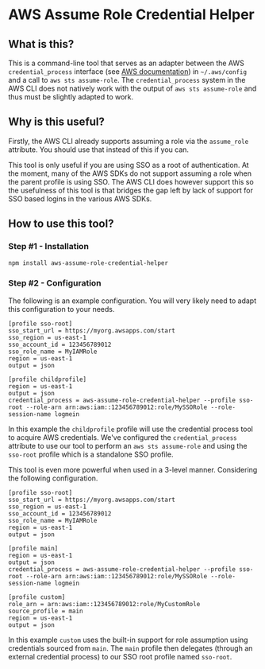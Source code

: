 # AWS Assume Role Credential Helper

## What is this?

This is a command-line tool that serves as an adapter between the AWS `credential_process` interface (see [AWS documentation](https://docs.aws.amazon.com/cli/latest/userguide/cli-configure-sourcing-external.html)) in `~/.aws/config` and a call to `aws sts assume-role`. The `credential_process` system in the AWS CLI does not natively work with the output of `aws sts assume-role` and thus must be slightly adapted to work.

## Why is this useful?

Firstly, the AWS CLI already supports assuming a role via the `assume_role` attribute. You should use that instead of this if you can.

This tool is only useful if you are using SSO as a root of authentication. At the moment, many of the AWS SDKs do not support assuming a role when the parent profile is using SSO. The AWS CLI does however support this so the usefulness of this tool is that bridges the gap left by lack of support for SSO based logins in the various AWS SDKs.

## How to use this tool?

### Step #1 - Installation

```bash
npm install aws-assume-role-credential-helper
```

### Step #2 - Configuration

The following is an example configuration. You will very likely need to adapt this configuration to your needs.

```text
[profile sso-root]
sso_start_url = https://myorg.awsapps.com/start
sso_region = us-east-1
sso_account_id = 123456789012
sso_role_name = MyIAMRole
region = us-east-1
output = json

[profile childprofile]
region = us-east-1
output = json
credential_process = aws-assume-role-credential-helper --profile sso-root --role-arn arn:aws:iam::123456789012:role/MySSORole --role-session-name logmein
```

In this example the `childprofile` profile will use the credential process tool to acquire AWS credentials. We've configured the `credential_process` attribute to use our tool to perform an `aws sts assume-role` and using the `sso-root` profile which is a standalone SSO profile.

This tool is even more powerful when used in a 3-level manner. Considering the following configuration.

```text
[profile sso-root]
sso_start_url = https://myorg.awsapps.com/start
sso_region = us-east-1
sso_account_id = 123456789012
sso_role_name = MyIAMRole
region = us-east-1
output = json

[profile main]
region = us-east-1
output = json
credential_process = aws-assume-role-credential-helper --profile sso-root --role-arn arn:aws:iam::123456789012:role/MySSORole --role-session-name logmein

[profile custom]
role_arn = arn:aws:iam::123456789012:role/MyCustomRole
source_profile = main
region = us-east-1
output = json
```

In this example `custom` uses the built-in support for role assumption using credentials sourced from `main`. The `main` profile then delegates (through an external credential process) to our SSO root profile named `sso-root`.

